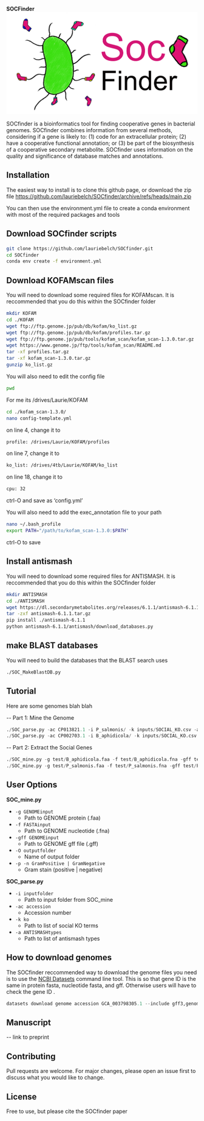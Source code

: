 **SOCFinder**
![SOCfinder](Soc_finder_v4.png)

SOCfinder is a bioinformatics tool for finding cooperative genes in bacterial genomes. SOCfinder combines information from several methods, considering if a gene is likely to: (1) code for an extracellular protein; (2) have a cooperative functional annotation; or (3) be part of the biosynthesis of a cooperative secondary metabolite. SOCfinder uses information on the quality and significance of database matches and annotations.

## Installation

The easiest way to install is to clone this github page, or download the zip file https://github.com/lauriebelch/SOCfinder/archive/refs/heads/main.zip

You can then use the environment.yml file to create a conda environment with most of the required packages and tools

## Download SOCfinder scripts

```bash
git clone https://github.com/lauriebelch/SOCfinder.git
cd SOCfinder
conda env create -f environment.yml
```

## Download KOFAMscan files

You will need to download some required files for KOFAMscan. It is reccommended that you do this within the SOCfinder folder

```bash
mkdir KOFAM
cd ./KOFAM
wget ftp://ftp.genome.jp/pub/db/kofam/ko_list.gz
wget ftp://ftp.genome.jp/pub/db/kofam/profiles.tar.gz
wget ftp://ftp.genome.jp/pub/tools/kofam_scan/kofam_scan-1.3.0.tar.gz
wget https://www.genome.jp/ftp/tools/kofam_scan/README.md
tar -xf profiles.tar.gz
tar -xf kofam_scan-1.3.0.tar.gz
gunzip ko_list.gz
```
You will also need to edit the config file

```bash
pwd 
```
For me its /drives/Laurie/KOFAM
```bash
cd ./kofam_scan-1.3.0/
nano config-template.yml
```
on line 4, change it to
```bash
profile: /drives/Laurie/KOFAM/profiles
```
on line 7, change it to 
```bash
ko_list: /drives/4tb/Laurie/KOFAM/ko_list
```
on line 18, change it to
```bash
cpu: 32
```
ctrl-O and save as ‘config.yml’

You will also need to add the exec_annotation file to your path

```bash
nano ~/.bash_profile
export PATH="/path/to/kofam_scan-1.3.0:$PATH"
```
ctrl-O to save

## Install antismash

You will need to download some required files for ANTISMASH. It is reccommended that you do this within the SOCfinder folder

```bash
mkdir ANTISMASH
cd ./ANTISMASH 
wget https://dl.secondarymetabolites.org/releases/6.1.1/antismash-6.1.1.tar.gz
tar -zxf antismash-6.1.1.tar.gz
pip install ./antismash-6.1.1
python antismash-6.1.1/antismash/download_databases.py
```

## make BLAST databases

You will need to build the databases that the BLAST search uses
```bash
./SOC_MakeBlastDB.py
```

## Tutorial

Here are some genomes blah blah

-- Part 1: Mine the Genome
```python
./SOC_parse.py -ac CP013821.1 -i P_salmonis/ -k inputs/SOCIAL_KO.csv -a inputs/antismash_types.csv
./SOC_parse.py -ac CP002703.1 -i B_aphidicola/ -k inputs/SOCIAL_KO.csv -a inputs/antismash_types.csv
```

-- Part 2: Extract the Social Genes
```python
./SOC_mine.py -g test/B_aphidicola.faa -f test/B_aphidicola.fna -gff test/B_aphidicola.gff -O B_aphidicola -n
./SOC_mine.py -g test/P_salmonis.faa -f test/P_salmonis.fna -gff test/P_salmonis.gff -O P_salmonis -n 
```

## User Options

**SOC_mine.py**

- `-g GENOMEinput`
  - Path to GENOME protein (.faa)
- `-f FASTAinput`
  - Path to GENOME nucleotide (.fna)
- `-gff GENOMEinput`
  - Path to GENOME gff file (.gff)
- `-O outputfolder`
  - Name of output folder
- `-p -n GramPositive | GramNegative`
  - Gram stain (positive | negative)

**SOC_parse.py**
- `-i inputfolder`
  - Path to input folder from SOC_mine
- `-ac accession`
  - Accession number
- `-k ko`
  - Path to list of social KO terms
- `-a ANTISMASHtypes`
  - Path to list of antismash types

## How to download genomes

The SOCfinder reccommended way to download the genome files you need is to use the [NCBI Datasets](https://www.ncbi.nlm.nih.gov/datasets/docs/v2/download-and-install/?utm_source=ncbi_insights&utm_medium=referral&utm_campaign=datasets-command-line-20221012) command line tool. This is so that gene ID is the same in protein fasta, nucleotide fasta, and gff. Otherwise users will have to check the gene ID .

```python
datasets download genome accession GCA_003798305.1 --include gff3,genome,protein
```

## Manuscript

-- link to preprint

## Contributing

Pull requests are welcome. For major changes, please open an issue first
to discuss what you would like to change.

## License

Free to use, but please cite the SOCfinder paper
